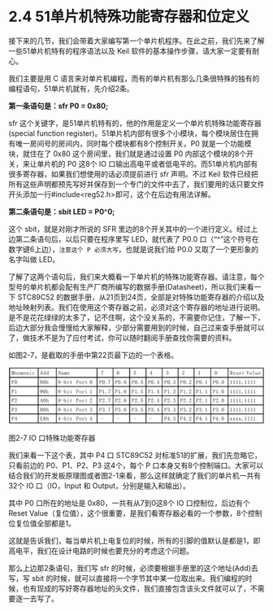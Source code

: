 # 2.4 51单片机特殊功能寄存器和位定义

接下来的几节，我们会带着大家编写第一个单片机程序。在此之前，我们先来了解一些51单片机特有的程序语法以及 Keil 软件的基本操作步骤，请大家一定要有耐心。

我们主要是用 C 语言来对单片机编程，而有的单片机有那么几条很特殊的独有的编程语句，51单片机就有，先介绍2条。

**第一条语句是：sfr  P0 = 0x80;**

sfr 这个关键字，是51单片机特有的，他的作用是定义一个单片机特殊功能寄存器(special function register)。51单片机内部有很多个小模块，每个模块居住在拥有唯一房间号的房间内，同时每个模块都有8个控制开关。P0 就是一个功能模块，就住在了 0x80 这个房间里，我们就是通过设置 P0 内部这个模块的8个开关，来让单片机的 P0 这8个 IO 口输出高电平或者低电平的。而51单片机内部有很多寄存器，如果我们想使用的话必须提前进行 sfr 声明。不过 Keil 软件已经把所有这些声明都预先写好并保存到一个专门的文件中去了，我们要用的话只要文件开头添加一行#include<reg52.h>即可，这个在后边有用法详解。

**第二条语句是：sbit  LED = P0^0;**

这个 sbit，就是对刚才所说的 SFR 里边的8个开关其中的一个进行定义。经过上边第二条语句后，以后只要在程序里写 LED，就代表了 P0.0 口（“^”这个符号在数字键6上边），`注意这个 P 必须大写`，也就是说我们给 P0.0 又取了一个更形象的名字叫做 LED。

了解了这两个语句后，我们来大概看一下单片机的特殊功能寄存器。请注意，每个型号的单片机都会配有生产厂商所编写的数据手册(Datasheet)，所以我们来看一下 STC89C52 的数据手册，从21页到24页，全部是对特殊功能寄存器的介绍以及地址映射列表。我们在使用这个寄存器之前，必须对这个寄存器的地址进行说明。是不是花花绿绿的太多了，记不住啊，这个没关系的，不需要你记住，了解一下，后边大部分我会慢慢给大家解释，少部分需要用到的时候，自己过来查手册就可以了，做技术不是为了应付考试，你可以随时翻阅手册查找你需要的资料。

如图2-7，是截取的手册中第22页最下边的一个表格。

![](images/7.png)

图2-7 IO 口特殊功能寄存器

我们来看一下这个表，其中 P4 口 STC89C52 对标准51的扩展，我们先忽略它，只看前边的 P0、P1、P2、P3 这4个，每个 P 口本身又有8个控制端口。大家可以结合我们的开发板原理图或者图2-1来看，那么这样就确定了我们的单片机一共有32个 IO 口（IO，Input 和 Output，分别是输入和输出）。

其中 P0 口所在的地址是 0x80，一共有从7到0这8个 IO 口控制位，后边有个 Reset Value（复位值），这个很重要，是我们看寄存器必看的一个参数，8个控制位复位值全部都是1。

这就是告诉我们，每当单片机上电复位的时候，所有的引脚的值默认是都是1，即高电平，我们在设计电路的时候也要充分的考虑这个问题。

那么上边那2条语句，我们写 sfr 的时候，必须要根据手册里的这个地址(Add)去写，写 sbit 的时候，就可以直接将一个字节其中某一位取出来。我们编程的时候，也有现成的写好寄存器地址的头文件，我们直接包含该头文件就可以了，不需要逐一去写了。